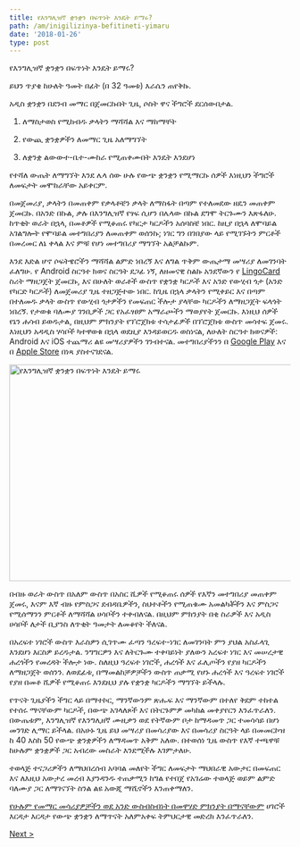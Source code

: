 ```yaml
---
title: የእንግሊዝኛ ቋንቋን በፍጥነት እንዴት ይማሩ?
path: /am/inigilizinya-befitineti-yimaru
date: '2018-01-26'
type: post
---
```


የእንግሊዝኛ ቋንቋን በፍጥነት እንዴት ይማሩ?

ይህን ጥያቄ ከሁለት ዓመት በፊት (በ 32 ዓመቱ) እራሴን ጠየቅኩ.

አዲስ ቋንቋን በደንብ መማር በጀመርኩበት ጊዜ, ሶስት ዋና ችግሮች ደርሰውበታል.

1. ለማስታወስ የሚከብዱ ቃላትን ማሻሻል እና ማከማቸት

2. የውጪ ቋንቋዎችን ለመማር ጊዜ አለማግኘት

3. ለቋንቋ ልውውተ-ቤተ-ሙከራ የሚጠቀሙበት እንዴት እንደሆነ

የተሻለ ውጤት ለማግኘት እንደ ሌላ ሰው ሁሉ የውጭ ቋንቋን የሚማርኩ ሰዎች እነዚህን ችግሮች ለመፍታት መሞከራቸው አይቀርም.

በመጀመሪያ, ቃላትን በመጠቀም የቃላቶቼን ቃላት ለማስፋት በጣም የተለመደው ዘዴን መጠቀም ጀመርኩ. በአንድ በኩል, ቃሉ በእንግሊዝኛ የፃፍ ሲሆን በሌላው በኩል ደግሞ ትርጉሙን እጽፋለሁ. ከጥቂት ወራት በኋላ, በመቶዎች የሚቆጠሩ የካርታ ካርዶችን አሰባስቼ ነበር. ከዚያ በኋላ ለሞባይል አገልግሎት የሞባይል መተግበሪያን ለመጠቀም ወሰንኩ; ነገር ግን በገበያው ላይ የሚገኙትን ምርቶች በመረመር ለኔ ቀላል እና ምቹ የሆነ መተግበሪያ ማግኘት አልቻልኩም.

እንደ እድል ሆኖ ሶፍትዌሮችን ማሻሻል ልምድ ነበረኝ እና ለግል ጥቅም ውጤታማ መሣሪያ ለመገንባት ፈለግሁ. የ Android ስርዓተ ክወና ስርዓት ደጋፊ ነኝ, ለዘመናዊ ስልኩ አንደኛውን የ <a href="https://lingocard.com">LingoCard</a> ስሪት ማዘጋጀት ጀመርኩ, እና በሁለት ወራቶች ውስጥ የቋንቋ ካርዶች እና አንድ የውሂብ ጎታ (አንድ የካርድ ካርዶች) ለመጀመሪያ ጊዜ ተዘጋጅተው ነበር. ከጊዜ በኋላ ቃላትን የሚቀይር እና በጣም በተለመዱ ቃላት ውስጥ የውሂብ ጎታዎችን የመፍጠር ችሎታ ያላቸው ካርዶችን ለማዘጋጀት ፍላጎት ነበረኝ. የታወቁ ባለሙያ ገንቢዎች ጋር የአፈፃፀም አማራጮችን ማወያየት ጀመርኩ. እነዚህ ሰዎች የኔን ሐሳብ ይወዱታል, በዚህም ምክንያት የፕሮጀክቱ ተሳታፊዎች በፕሮጀክቱ ውስጥ መሳተፍ ጀመሩ. እነዚህን አዳዲስ ሃሳቦች ካተዋወቁ በኋላ ወደዚያ እንዳይወርዱ ወስነናል, ለሁለት ስርዓተ ክወናዎች: Android እና iOS ተጨማሪ ልዩ መሣሪያዎችን ገንብተናል. መተግበሪያችንን በ <a href="https://play.google.com/store/apps/details?id=com.lingocard.lingocard">Google Play</a> እና በ <a href="https://itunes.apple.com/us/app/lingocard/id1217076835?mt=8">Apple Store</a> በነጻ ያስተናገደናል.

<img class="aligncenter wp-image-5587" src="../images/2018/01/LigoCard-App-small.png" alt="የእንግሊዝኛ ቋንቋን በፍጥነት እንዴት ይማሩ" width="973" height="388" />

በብዙ ወራት ውስጥ በአለም ውስጥ በአስር ሺዎች የሚቆጠሩ ሰዎች የእኛን መተግበሪያ መጠቀም ጀመሩ, እናም እኛ ብዙ የምስጋና ደብዳቤዎችን, ስህተቶችን የሚጠቁሙ አመልካቾችን እና ምስጋና የሚሰማንን ምርቶች ለማሻሻል ሀሳቦችን ተቀብለናል. በዚህም ምክንያት በቂ ስራዎች እና አዲስ ሀሳቦች ለታች ቢያንስ ለጥቂት ዓመታት ለመቆየት ችለናል.

በአረፍተ ነገሮች ውስጥ እራስዎን ሲገጥሙ ፈጣን ዓረፍተ-ነገር ለመገንባት ምን ያህል አስፈላጊ እንደሆነ እርስዎ ይረዱታል. ንግግርዎን እና ለትርጉሙ ተቀባይነት ያለውን አረፍተ ነገር እና መሠረታዊ ሐረጎችን የመረዳት ችሎታ ነው. ስለዚህ ዓረፍተ ነገሮች, ሐረጎች እና ፈሊጦችን የያዘ ካርዶችን ለማዘጋጀት ወሰንን. ለወደፊቱ, በማመልከቻዎቻችን ውስጥ ጠቃሚ የሆኑ ሐረጎች እና ዓረፍተ ነገሮች የያዘ በመቶ ሺዎች የሚቆጠሩ እንደዚህ ያሉ የቋንቋ ካርዶችን ማግኘት ይችላሉ.

የጥናት ጊዜያችን ችግር ላይ በማተኮር, ማንኛውንም ጽሑፍ እና ማንኛውም በተለየ ቅደም ተከተል የተሰሩ ማናቸውም ካርዶች, በውጭ አገላለጾች እና በትርጉምዎ መካከል መቀያየርን እንፈጥራለን. በውጤቱም, እንግሊዝኛ የእንግሊዘኛ ሙዚቃን ወደ የትኛውም ቦታ ከማዳመጥ ጋር ተመሳሳይ በሆነ መንገድ ሊማር ይችላል. በአሁኑ ጊዜ ይህ መሣሪያ በመሳሪያው እና በመሳሪያ ስርዓት ላይ በመመርኮዝ ከ 40 እስከ 50 የውጭ ቋንቋዎችን ለማዳመጥ አቅም አለው. በተወሰነ ጊዜ ውስጥ የእኛ ተጫዋቹ ከሁሉም ቋንቋዎች ጋር አብረው መስራት እንደሚችሉ እገምታለሁ.

ተወላጅ ተናጋሪዎችን ለማህበረሰብ አባባል መለየት ችግር ለመፍታት ማህበራዊ አውታር በመፍጠር እና ለእዚህ አውታረ መረብ እያንዳንዱ ተጠቃሚን ከግል የተበጀ የአገሬው ተወላጅ ወይም ልምድ ባለሙያ ጋር ለማገናኘት ስንል ልዩ አውጂ ማሺኖችን እንጠቀማለን.

<a href="https://lingocard.com">የሁሉም የመማር መሳሪያዎቻችን ወደ አንድ ውስብስብነት በመዋሃድ ምክንያት በማናቸውም</a> ሀገሮች እርዳታ እርዳታ የውጭ ቋንቋን ለማጥናት አለምአቀፍ ትምህርታዊ መድረክ እንፈጥራለን.

<a href="/am/ababalatini-feligi">Next ></a>